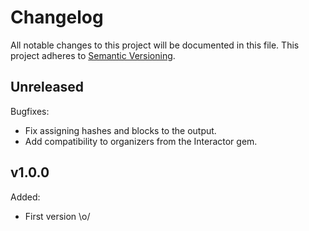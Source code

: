 # Changelog

All notable changes to this project will be documented in this file. This
project adheres to [Semantic Versioning](https://semver.org/spec/v2.0.0.html).

## Unreleased

Bugfixes:
- Fix assigning hashes and blocks to the output.
- Add compatibility to organizers from the Interactor gem.

## v1.0.0

Added:
- First version \o/
